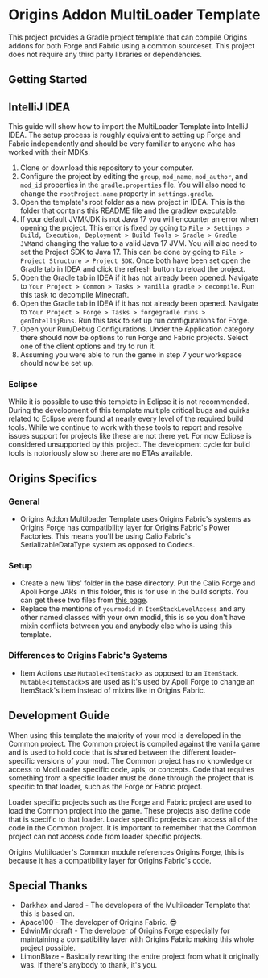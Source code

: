 # Origins Addon MultiLoader Template

This project provides a Gradle project template that can compile Origins addons for both Forge and Fabric using a common sourceset. This project does not require any third party libraries or dependencies.

## Getting Started

## IntelliJ IDEA
This guide will show how to import the MultiLoader Template into IntelliJ IDEA. The setup process is roughly equivalent to setting up Forge and Fabric independently and should be very familiar to anyone who has worked with their MDKs.

1. Clone or download this repository to your computer.
2. Configure the project by editing the `group`, `mod_name`, `mod_author`, and `mod_id` properties in the `gradle.properties` file. You will also need to change the `rootProject.name`  property in `settings.gradle`.
3. Open the template's root folder as a new project in IDEA. This is the folder that contains this README file and the gradlew executable.
4. If your default JVM/JDK is not Java 17 you will encounter an error when opening the project. This error is fixed by going to `File > Settings > Build, Execution, Deployment > Build Tools > Gradle > Gradle JVM`and changing the value to a valid Java 17 JVM. You will also need to set the Project SDK to Java 17. This can be done by going to `File > Project Structure > Project SDK`. Once both have been set open the Gradle tab in IDEA and click the refresh button to reload the project.
5. Open the Gradle tab in IDEA if it has not already been opened. Navigate to `Your Project > Common > Tasks > vanilla gradle > decompile`. Run this task to decompile Minecraft.
6. Open the Gradle tab in IDEA if it has not already been opened. Navigate to `Your Project > Forge > Tasks > forgegradle runs > genIntellijRuns`. Run this task to set up run configurations for Forge.
7. Open your Run/Debug Configurations. Under the Application category there should now be options to run Forge and Fabric projects. Select one of the client options and try to run it.
8. Assuming you were able to run the game in step 7 your workspace should now be set up.

### Eclipse
While it is possible to use this template in Eclipse it is not recommended. During the development of this template multiple critical bugs and quirks related to Eclipse were found at nearly every level of the required build tools. While we continue to work with these tools to report and resolve issues support for projects like these are not there yet. For now Eclipse is considered unsupported by this project. The development cycle for build tools is notoriously slow so there are no ETAs available.

## Origins Specifics

### General
- Origins Addon Multiloader Template uses Origins Fabric's systems as Origins Forge has compatibility layer for Origins Fabric's Power Factories. This means you'll be using Calio Fabric's SerializableDataType system as opposed to Codecs.

### Setup
- Create a new 'libs' folder in the base directory. Put the Calio Forge and Apoli Forge JARs in this folder, this is for use in the build scripts. You can get these two files from [this page](https://github.com/EdwinMindcraft/origins-architectury/releases).
- Replace the mentions of `yourmodid` in `ItemStackLevelAccess` and any other named classes with your own modid, this is so you don't have mixin conflicts between you and anybody else who is using this template.

### Differences to Origins Fabric's Systems
- Item Actions use `Mutable<ItemStack>` as opposed to an `ItemStack`. `Mutable<ItemStack>`s are used as it's used by Apoli Forge to change an ItemStack's item instead of mixins like in Origins Fabric.

## Development Guide
When using this template the majority of your mod is developed in the Common project. The Common project is compiled against the vanilla game and is used to hold code that is shared between the different loader-specific versions of your mod. The Common project has no knowledge or access to ModLoader specific code, apis, or concepts. Code that requires something from a specific loader must be done through the project that is specific to that loader, such as the Forge or Fabric project.

Loader specific projects such as the Forge and Fabric project are used to load the Common project into the game. These projects also define code that is specific to that loader. Loader specific projects can access all of the code in the Common project. It is important to remember that the Common project can not access code from loader specific projects.

Origins Multiloader's Common module references Origins Forge, this is because it has a compatibility layer for Origins Fabric's code.

## Special Thanks
- Darkhax and Jared - The developers of the Multiloader Template that this is based on.
- Apace100 - The developer of Origins Fabric. 😎
- EdwinMindcraft - The developer of Origins Forge especially for maintaining a compatibility layer with Origins Fabric making this whole project possible.
- LimonBlaze - Basically rewriting the entire project from what it originally was. If there's anybody to thank, it's you.